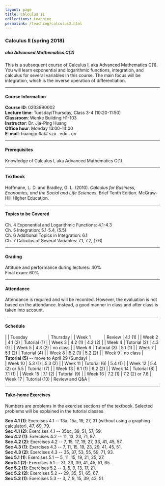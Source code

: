 ```yaml
---
layout: page
title: Calculus II
collections: teaching
permalink: /teaching/calculus2.html
---
```


### Calculus II (spring 2018)
##### aka Advanced Mathematics C(2)

This is a subsequent course of Calculus I, aka Advanced Mathematics C(1). You will learn exponential and logarithmic functions, integration, and calculus for several variables in this course. The main focus will be integration, which is the inverse operation of differentiation.

---
#### Course Information

**Course ID**: 0203990002   
**Lecture time**: Tuesday/Thursday, Class 3-4 (10:20-11:50)   
**Classroom**: Wenke Building H1-103   
**Instructor**: Dr. Jia-Ping Huang   
**Office hour**: Monday 13:00-14:00   
**E-mail**: huangjp #at# szu . edu . cn

---
#### Prerequisites

Knowledge of Calculus I, aka Advanced Mathematics C(1).

---
#### Textbook

Hoffmann, L. D. and Bradley, G. L. (2010). *Calculus for Business, Economics, and the Social and Life Sciences*, Brief Tenth Edition. McGraw-Hill Higher Education.

---
#### Topics to be Covered

Ch. 4  Exponential and Logarithmic Functions: 4.1-4.3   
Ch. 5  Integration: 5.1-5.4, (5.5)   
Ch. 6  Additional Topics in Integration: 6.1   
Ch. 7  Calculus of Several Variables: 7.1, 7.2, (7.6)

---
#### Grading

Attitude and performance during lectures: 40%   
Final exam: 60%

---
#### Attendance

Attendance is required and will be recorded. However, the evaluation is not based on the attendance. Instead, a good manner in class and after class is taken into account.

---
#### Schedule

|  | Tuesday &nbsp; &nbsp; &nbsp; &nbsp; &nbsp; &nbsp; &nbsp; &nbsp; | Thursday |
| Week 1 &nbsp; &nbsp; &nbsp; &nbsp; &nbsp; | Review | 4.1 (1) |
| Week 2 | 4.1 (2) | Tutorial (1) |
| Week 3 | 4.2 (1) | 4.2 (2) |
| Week 4 | Tutorial (2) | 4.3 (1) |
| Week 5 | 4.3 (2) | no class |
| Week 6 | Tutorial (3) | 5.1 (1) |
| Week 7 | 5.1 (2) | Tutorial (4) |
| Week 8 | 5.2 (1) | 5.2 (2) |
| Week 9 | no class | **Tutorial (5)** -- move to April 29 (Sunday) |    
| Week 10 | 5.3 (1) | 5.3 (2) |
| Week 11 | Tutorial (6) | 5.4 (1) |
| Week 12 | 5.4 (2) or 5.5 | Tutorial (7) |
| Week 13 | 6.1 (1) | 6.2 (2) |
| Week 14 | Tutorial (8) | 7.1 (1) |
| Week 15 | 7.1 (2) | Tutorial (9) |
| Week 16 | 7.2 (1) | 7.2 (2) or 7.6 |
| Week 17 | Tutorial (10) | Review and Q&A |

---
#### Take-home Exercises

Numbers are problems in the exercise sections of the textbook. Selected problems will be explained in the tutorial classes.   

**Sec 4.1 (1)**: Exercises 4.1 -- 13a, 15a, 19, 27, 31 (without using a graphing calculator), 47, 69, 79.   
**Sec 4.1 (2)**: Exercises 4.1 -- 35bc, 39, 51, 57, 59.   
**Sec 4.2 (1)**: Exercises 4.2 -- 11, 13, 23, 71, 87.    
**Sec 4.2 (2)**: Exercises 4.2 -- 7, 15, 17, 19, 27, 33, 41, 45, 57.    
**Sec 4.3 (1)**: Exercises 4.3 -- 7, 11, 15, 19, 23, 29, 41, 45, 51.    
**Sec 4.3 (2)**: Exercises 4.3 -- 35, 37, 53, 55, 59, 71, 93.    
**Sec 5.1 (1)**: Exercises 5.1 -- 5, 11, 15, 19, 21, 25, 27.    
**Sec 5.1 (2)**: Exercises 5.1 -- 31, 33, 39, 41, 45, 51, 65.    
**Sec 5.2 (1)**: Exercises 5.2 -- 3, 5, 9, 13, 17, 21.    
**Sec 5.2 (2)**: Exercises 5.2 -- 29, 35, 51, 65, 67.    
**Sec 5.3 (1)**: Exercises 5.3 -- 3, 7, 9, 15, 39, 43, 51.    
